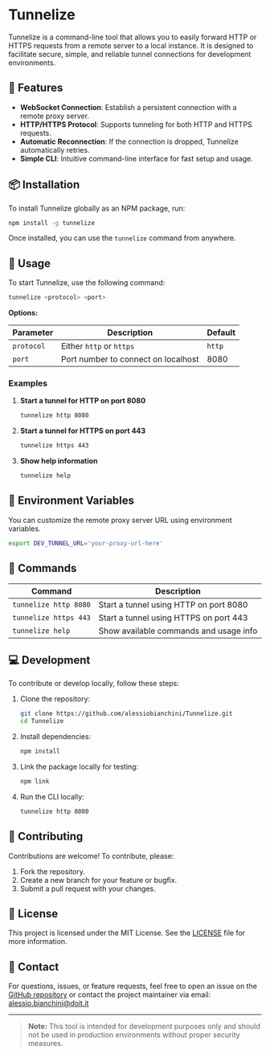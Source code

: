 # Tunnelize

Tunnelize is a command-line tool that allows you to easily forward HTTP or HTTPS requests from a remote server to a local instance. It is designed to facilitate secure, simple, and reliable tunnel connections for development environments.

## 🚀 Features
- **WebSocket Connection**: Establish a persistent connection with a remote proxy server.
- **HTTP/HTTPS Protocol**: Supports tunneling for both HTTP and HTTPS requests.
- **Automatic Reconnection**: If the connection is dropped, Tunnelize automatically retries.
- **Simple CLI**: Intuitive command-line interface for fast setup and usage.

## 📦 Installation

To install Tunnelize globally as an NPM package, run:

```bash
npm install -g tunnelize
```

Once installed, you can use the `tunnelize` command from anywhere.

## 🔧 Usage

To start Tunnelize, use the following command:

```bash
tunnelize <protocol> <port>
```

**Options:**

| Parameter  | Description                     | Default |
|------------|---------------------------------|---------|
| `protocol` | Either `http` or `https`         | `http`  |
| `port`     | Port number to connect on localhost | 8080   |

### Examples

1. **Start a tunnel for HTTP on port 8080**
   ```bash
   tunnelize http 8080
   ```

2. **Start a tunnel for HTTPS on port 443**
   ```bash
   tunnelize https 443
   ```

3. **Show help information**
   ```bash
   tunnelize help
   ```

## 🔐 Environment Variables

You can customize the remote proxy server URL using environment variables.

```bash
export DEV_TUNNEL_URL='your-proxy-url-here'
```

## 📘 Commands

| Command        | Description                        |
|----------------|-----------------------------------|
| `tunnelize http 8080` | Start a tunnel using HTTP on port 8080 |
| `tunnelize https 443`  | Start a tunnel using HTTPS on port 443  |
| `tunnelize help`       | Show available commands and usage info  |

## 💻 Development

To contribute or develop locally, follow these steps:

1. Clone the repository:
   ```bash
   git clone https://github.com/alessiobianchini/Tunnelize.git
   cd Tunnelize
   ```

2. Install dependencies:
   ```bash
   npm install
   ```

3. Link the package locally for testing:
   ```bash
   npm link
   ```

4. Run the CLI locally:
   ```bash
   tunnelize http 8080
   ```

## 🤝 Contributing

Contributions are welcome! To contribute, please:

1. Fork the repository.
2. Create a new branch for your feature or bugfix.
3. Submit a pull request with your changes.

## 📄 License

This project is licensed under the MIT License. See the [LICENSE](LICENSE) file for more information.

## 📧 Contact

For questions, issues, or feature requests, feel free to open an issue on the [GitHub repository](https://github.com/alessiobianchini/Tunnelize) or contact the project maintainer via email: alessio.bianchini@doit.it

---

> **Note:** This tool is intended for development purposes only and should not be used in production environments without proper security measures.

